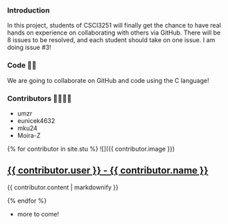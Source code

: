 ### Introduction

In this project, students of CSCI3251 will finally get the chance to have real hands on experience on collaborating with others via GitHub. There will be 8 issues to be resolved, and each student should take on one issue. I am doing issue #3!

### Code :technologist:

We are going to collaborate on GitHub and code using the C language! 

### Contributors :family_man_woman_girl_boy:	


* umzr
* eunicek4632
* mku24
* Moira-Z

{% for contributor in site.stu %}
  ![]({{ contributor.image }})
  <h2>
    <a href="https://github.com/{{contributor.user}}">
     {{ contributor.user }} - {{ contributor.name }}
    </a>
  </h2>
  <p>{{ contributor.content | markdownify }}</p>
{% endfor %}


* more to come!
